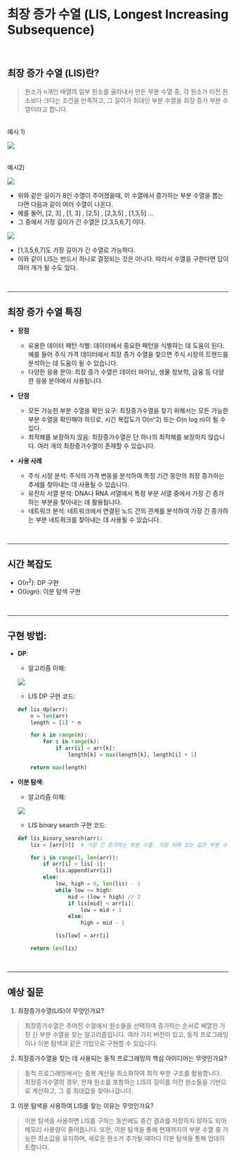# 최장 증가 수열 (LIS, Longest Increasing Subsequence)

<br>

## 최장 증가 수열 (LIS)란?
> 원소가 n개인 배열의 일부 원소를 골라내서 만든 부분 수열 중, 각 원소가 이전 원소보다
  크다는 조건을 만족하고, 그 길이가 최대인 부분 수열을 최장 증가 부분 수열이라고 합니다.

<br>
예시 1)

![](https://img1.daumcdn.net/thumb/R1280x0/?scode=mtistory2&fname=https%3A%2F%2Fblog.kakaocdn.net%2Fdn%2FdTXGdh%2FbtrW6pJ3gRV%2Fi42ghmOwyGiMh0lghwRrj1%2Fimg.png)

<br>
예시2)

![](https://img1.daumcdn.net/thumb/R1280x0/?scode=mtistory2&fname=https%3A%2F%2Fblog.kakaocdn.net%2Fdn%2FNJydP%2FbtqDyMSpdCb%2F2DtvIYX4K1lOEj9AcL0PiK%2Fimg.png)

  - 위와 같은 길이가 8인 수열이 주어졌을때, 이 수열에서 증가하는 부분 수열을 뽑는다면 다음과 같이 여러 수열이 나온다.
  - 예를 들어, [2, 3] , [1, 3] , [2,5] , [2,3,5] , [1,3,5] ...
  - 그 중에서 가장 길이가 긴 수열은 [2,3,5,6,7] 이다.

![](https://img1.daumcdn.net/thumb/R1280x0/?scode=mtistory2&fname=https%3A%2F%2Fblog.kakaocdn.net%2Fdn%2FLCJDO%2FbtqDDwthCoN%2FZw3iyGPwYo1PLg3rqIOZG0%2Fimg.png)

  - [1,3,5,6,7]도 가장 길이가 긴 수열로 가능하다.
  - 이와 같이 LIS는 반드시 하나로 결정되는 것은 아니다. 따라서 수열을 구한다면 답이 여러 개가 될 수도 있다.

<br>

---
## 최장 증가 수열 특징

 - **장점**
    - 유용한 데이터 패턴 식별: 데이터에서 중요한 패턴을 식별하는 데 도움이 된다. 예를 들어 주식 가격 데이터에서 최장 증가 수열을 찾으면 주식 시장의 트렌드를 분석하는 데 도움이 될 수 있습니다.
    - 다양한 응용 분야: 최장 증가 수열은 데이터 마이닝, 생물 정보학, 금융 등 다양한 응용 분야에서 사용됩니다.

 - **단점**
    - 모든 가능한 부분 수열을 확인 요구: 최장증가수열을 찾기 위해서는 모든 가능한 부분 수열을 확인해야 하므로, 시간 복잡도가 O(n^2) 또는 O(n log n)이 될 수 있다.
    - 최적해를 보장하지 않음: 최장증가수열은 단 하나의 최적해를 보장하지 않습니다. 여러 개의 최장증가수열이 존재할 수 있습니다.

 - **사용 사례**
    - 주식 시장 분석: 주식의 가격 변동을 분석하여 특정 기간 동안의 최장 증가하는 추세를 찾아내는 데 사용될 수 있습니다.
    - 유전자 서열 분석: DNA나 RNA 서열에서 특정 부분 서열 중에서 가장 긴 증가하는 부분을 찾아내는 데 활용됩니다.
    - 네트워크 분석: 네트워크에서 연결된 노드 간의 관계를 분석하여 가장 긴 증가하는 부분 네트워크를 찾아내는 데 사용될 수 있습니다.

<br>

---

## 시간 복잡도

  - O($n^2$): DP 구현
  - O($logn$): 이분 탐색 구현

<br>

---

## 구현 방법:
- **DP**:

   - 알고리즘 이해:

  ![](https://img1.daumcdn.net/thumb/R1280x0/?scode=mtistory2&fname=https%3A%2F%2Fblog.kakaocdn.net%2Fdn%2FxGQTQ%2FbtrXcete2DA%2FDXiloyyufxzEPgYCoOD2k0%2Fimg.png)

  - LIS DP 구현 코드:

  ```python
  def lis_dp(arr):
      n = len(arr)
      length = [1] * n

      for k in range(n):
          for i in range(k):
              if arr[i] < arr[k]:
                  length[k] = max(length[k], length[i] + 1)

      return max(length)
  ```
- **이분 탐색**:

    - 알고리즘 이해:

   ![](https://img1.daumcdn.net/thumb/R1280x0/?scode=mtistory2&fname=https%3A%2F%2Fblog.kakaocdn.net%2Fdn%2FnY2va%2FbtrXg3ywIgu%2FaK8qmC1Ht0aBuEnkW7rhTK%2Fimg.png)

   - LIS binary search 구현 코드:

   ```python
   def lis_binary_search(arr):
       lis = [arr[0]]  # 가장 긴 증가하는 부분 수열. 가장 뒤에 있는 값은 부분 수열 중 가장 최댓값

       for i in range(1, len(arr)):
           if arr[i] > lis[-1]:
               lis.append(arr[i])
           else:
               low, high = 0, len(lis) - 1
               while low <= high:
                   mid = (low + high) // 2
                   if lis[mid] < arr[i]:
                       low = mid + 1
                   else:
                       high = mid - 1

               lis[low] = arr[i]

       return len(lis)
   ```

<br>

---

## 예상 질문

1. 최장증가수열(LIS)이 무엇인가요?
> 최장증가수열은 주어진 수열에서 원소들을 선택하여 증가하는 순서로 배열한 가장 긴 부분 수열을 찾는 알고리즘입니다. 여러 가지 버전이 있고, 동적 프로그래밍이나 이분 탐색과 같은 기법으로 구현할 수 있습니다.

2. 최장증가수열을 찾는 데 사용되는 동적 프로그래밍의 핵심 아이디어는 무엇인가요?
> 동적 프로그래밍에서는 중복 계산을 최소화하여 최적 부분 구조를 활용합니다. 최장증가수열의 경우, 현재 원소를 포함하는 LIS의 길이를 이전 원소들을 기반으로 계산하고, 그 중 최대값을 찾아나갑니다.

3. 이분 탐색을 사용하여 LIS를 찾는 이유는 무엇인가요?
> 이분 탐색을 사용하면 LIS를 구하는 동안에도 중간 결과를 저장하지 않아도 되어 메모리 사용량이 줄어듭니다. 또한, 이분 탐색을 통해 현재까지의 부분 수열 중 가능한 최소값을 유지하며, 새로운 원소가 추가될 때마다 이분 탐색을 통해 업데이트합니다.
